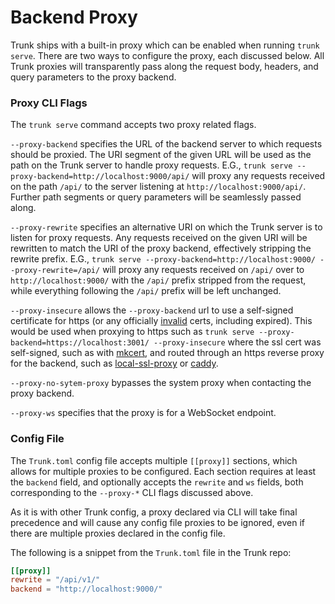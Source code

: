 # Backend Proxy

Trunk ships with a built-in proxy which can be enabled when running `trunk serve`. There are two ways to configure the
proxy, each discussed below. All Trunk proxies will transparently pass along the request body, headers, and query
parameters to the proxy backend.

### Proxy CLI Flags

The `trunk serve` command accepts two proxy related flags.

`--proxy-backend` specifies the URL of the backend server to which requests should be proxied. The URI segment of the
given URL will be used as the path on the Trunk server to handle proxy requests.
E.G., `trunk serve --proxy-backend=http://localhost:9000/api/` will proxy any requests received on the path `/api/` to
the server listening at `http://localhost:9000/api/`. Further path segments or query parameters will be seamlessly
passed along.

`--proxy-rewrite` specifies an alternative URI on which the Trunk server is to listen for proxy requests. Any requests
received on the given URI will be rewritten to match the URI of the proxy backend, effectively stripping the rewrite
prefix. E.G., `trunk serve --proxy-backend=http://localhost:9000/ --proxy-rewrite=/api/` will proxy any requests
received on `/api/` over to `http://localhost:9000/` with the `/api/` prefix stripped from the request, while everything
following the `/api/` prefix will be left unchanged.

`--proxy-insecure` allows the `--proxy-backend` url to use a self-signed certificate for https (or any
officially [invalid](https://docs.rs/reqwest/latest/reqwest/struct.ClientBuilder.html#method.danger_accept_invalid_certs)
certs, including expired). This would be used when proxying to https such
as `trunk serve --proxy-backend=https://localhost:3001/ --proxy-insecure` where the ssl cert was self-signed, such as
with [mkcert](https://github.com/FiloSottile/mkcert), and routed through an https reverse proxy for the backend, such
as [local-ssl-proxy](https://github.com/cameronhunter/local-ssl-proxy)
or [caddy](https://caddyserver.com/docs/quick-starts/reverse-proxy).

`--proxy-no-sytem-proxy` bypasses the system proxy when contacting the proxy backend.

`--proxy-ws` specifies that the proxy is for a WebSocket endpoint.

### Config File

The `Trunk.toml` config file accepts multiple `[[proxy]]` sections, which allows for multiple proxies to be configured.
Each section requires at least the `backend` field, and optionally accepts the `rewrite` and `ws` fields, both
corresponding to the `--proxy-*` CLI flags discussed above.

As it is with other Trunk config, a proxy declared via CLI will take final precedence and will cause any config file
proxies to be ignored, even if there are multiple proxies declared in the config file.

The following is a snippet from the `Trunk.toml` file in the Trunk repo:

```toml
[[proxy]]
rewrite = "/api/v1/"
backend = "http://localhost:9000/"
```
